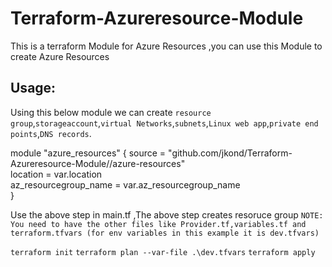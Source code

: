 # Terraform-Azureresource-Module

This is a terraform Module for Azure Resources ,you can use this Module to create Azure Resources 

 ## **Usage**:
Using this below module we can create `resource group`,`storageaccount`,`virtual Networks`,`subnets`,`Linux web app`,`private end points`,`DNS records`.

module "azure_resources" {
    source = "github.com/jkond/Terraform-Azureresource-Module//azure-resources" \
    location = var.location \
    az_resourcegroup_name  = var.az_resourcegroup_name \
}

Use the above step in main.tf ,The above step creates resoruce group 
`NOTE: You need to have the other files like Provider.tf,variables.tf and terraform.tfvars (for env variables in this example it is dev.tfvars)`

`terraform init`
`terraform plan --var-file .\dev.tfvars`
`terraform apply`
